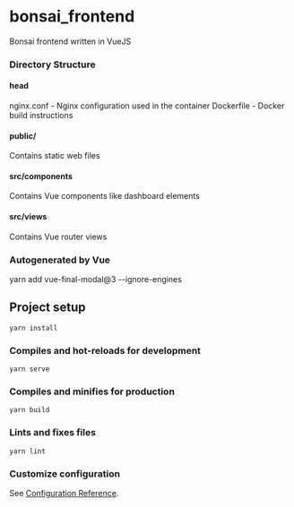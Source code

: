 # bonsai_frontend

Bonsai frontend written in VueJS

### Directory Structure
#### head
nginx.conf - Nginx configuration used in the container
Dockerfile - Docker build instructions

#### public/
Contains static web files

#### src/components
Contains Vue components like dashboard elements

#### src/views
Contains Vue router views


### Autogenerated by Vue

yarn add vue-final-modal@3 --ignore-engines

## Project setup
```
yarn install
```

### Compiles and hot-reloads for development
```
yarn serve
```

### Compiles and minifies for production
```
yarn build
```

### Lints and fixes files
```
yarn lint
```

### Customize configuration
See [Configuration Reference](https://cli.vuejs.org/config/).
